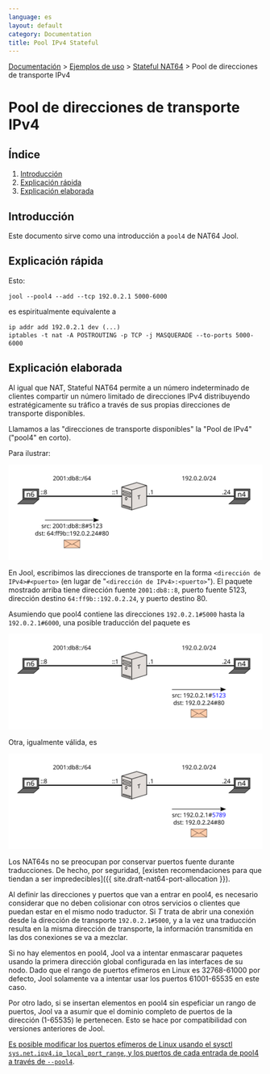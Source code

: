 ```yaml
---
language: es
layout: default
category: Documentation
title: Pool IPv4 Stateful
---
```


[Documentación](documentation.html) > [Ejemplos de uso](documentation.html#ejemplos-de-uso) > [Stateful NAT64](run-nat64.html) > Pool de direcciones de transporte IPv4

# Pool de direcciones de transporte IPv4

## Índice

1. [Introducción](#introduccin)
2. [Explicación rápida](#explicacin-rpida)
3. [Explicación elaborada](#explicacin-elaborada)

## Introducción

Este documento sirve como una introducción a `pool4` de NAT64 Jool.

## Explicación rápida

Esto:

	jool --pool4 --add --tcp 192.0.2.1 5000-6000

es espiritualmente equivalente a

	ip addr add 192.0.2.1 dev (...)
	iptables -t nat -A POSTROUTING -p TCP -j MASQUERADE --to-ports 5000-6000

## Explicación elaborada

Al igual que NAT, Stateful NAT64 permite a un número indeterminado de clientes compartir un número limitado de direcciones IPv4 distribuyendo estratégicamente su tráfico a través de sus propias direcciones de transporte disponibles.

Llamamos a las "direcciones de transporte disponibles" la "Pool de IPv4" ("pool4" en corto).

Para ilustrar:

![Fig. 1 - petición de n6](../images/flow/pool4-simple1-en.svg "Fig. 1 - petición de n6")

En Jool, escribimos las direcciones de transporte en la forma `<dirección de IPv4>#<puerto>` (en lugar de "`<dirección de IPv4>:<puerto>`"). El paquete mostrado arriba tiene dirección fuente `2001:db8::8`, puerto fuente 5123, dirección destino `64:ff9b::192.0.2.24`, y puerto destino 80.

Asumiendo que pool4 contiene las direcciones `192.0.2.1#5000` hasta la `192.0.2.1#6000`, una posible traducción del paquete es

![Fig. 2 - paquete traducido, versión 1](../images/flow/pool4-simple2-en.svg "Fig. 2 - paquete traducido, versión 1")

Otra, igualmente válida, es

![Fig. 3 - paquete traducido, versión 2](../images/flow/pool4-simple3-en.svg "Fig. 3 - paquete traducido, versión 2")

Los NAT64s no se preocupan por conservar puertos fuente durante traducciones. De hecho, por seguridad, [existen recomendaciones para que tiendan a ser impredecibles]({{ site.draft-nat64-port-allocation }}).

Al definir las direcciones y puertos que van a entrar en pool4, es necesario considerar que no deben colisionar con otros servicios o clientes que puedan estar en el mismo nodo traductor. Si _T_ trata de abrir una conexión desde la dirección de transporte `192.0.2.1#5000`, y a la vez una traducción resulta en la misma dirección de transporte, la información transmitida en las dos conexiones se va a mezclar.

Si no hay elementos en pool4, Jool va a intentar enmascarar paquetes usando la primera dirección global configurada en las interfaces de su nodo. Dado que el rango de puertos efímeros en Linux es 32768-61000 por defecto, Jool solamente va a intentar usar los puertos 61001-65535 en este caso.

Por otro lado, si se insertan elementos en pool4 sin espeficiar un rango de puertos, Jool va a asumir que el dominio completo de puertos de la dirección (1-65535) le pertenecen. Esto se hace por compatibilidad con versiones anteriores de Jool.

[Es posible modificar los puertos efímeros de Linux usando el sysctl `sys.net.ipv4.ip_local_port_range`, y los puertos de cada entrada de pool4 a través de `--pool4`](usr-flags-pool4.html#notas).

